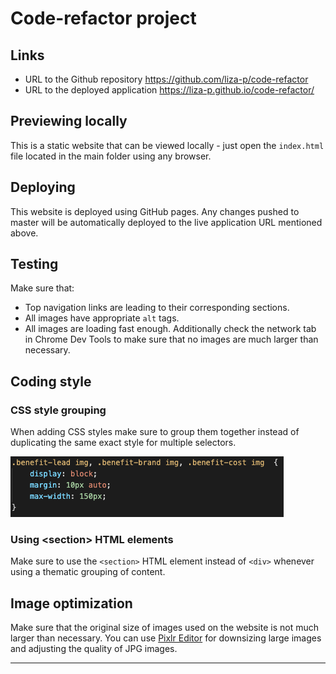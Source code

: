 # Code-refactor project


## Links
- URL to the Github repository https://github.com/liza-p/code-refactor
- URL to the deployed application https://liza-p.github.io/code-refactor/

## Previewing locally
This is a static website that can be viewed locally - just open the `index.html` file located in the main folder using any browser.

## Deploying
This website is deployed using GitHub pages. Any changes pushed to master will be
automatically deployed to the live application URL mentioned above.

## Testing
Make sure that:
- Top navigation links are leading to their corresponding sections.
- All images have appropriate `alt` tags.
- All images are loading fast enough. Additionally check the network tab in Chrome Dev Tools to make sure that no images are much larger than necessary.

## Coding style

### CSS style grouping
When adding CSS styles make sure to group them together instead of duplicating
the same exact style for multiple selectors.

![](readme-images/css-grouping.png)

### Using &lt;section&gt; HTML elements
Make sure to use the `<section>` HTML element instead of `<div>` whenever using a thematic grouping of content.

## Image optimization
Make sure that the original size of images used on the website is not much larger than necessary. You can use [Pixlr Editor](https://pixlr.com/editor/) for downsizing large images and adjusting the quality of JPG images.

---



